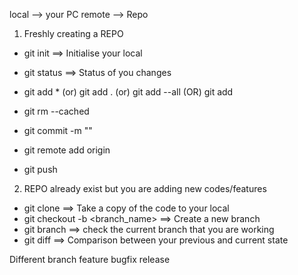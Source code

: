 local   --> your PC
remote  --> Repo

1) Freshly creating a REPO

- git init     ==> Initialise your local 
- git status   ==> Status of you changes
- git add * (or)
  git add . (or)
  git add --all
    (OR) 
  git add <Filename>

- git rm --cached <Filename>
- git commit -m "<message>"
- git remote add origin <repo-link>
- git push 
   

2) REPO already exist but you are adding new codes/features

- git clone <repo-link>           ==> Take a copy of the code to your local
- git checkout -b <branch_name>   ==> Create a new branch
- git branch                      ==> check the current branch that you are working
- git diff                        ==> Comparison between your previous and current state


Different branch
feature
bugfix
release

